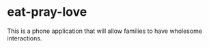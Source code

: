 # eat-pray-love
 This is a phone application that will allow families to have wholesome interactions.
